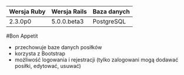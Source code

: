 |Wersja Ruby|Wersja Rails|Baza danych|
|---|---|---|
|2.3.0p0|5.0.0.beta3|PostgreSQL|

#Bon Appetit
- przechowuje baze danych posiłków
- korzysta z Bootstrap
- możliwość logowania i rejestracji (tylko zalogowani mogą dodawać posiłki, edytować, usuwać)
